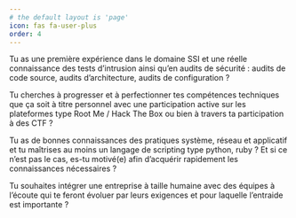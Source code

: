```yaml
---
# the default layout is 'page'
icon: fas fa-user-plus
order: 4
---
```



<p>Tu as une première expérience dans le domaine SSI et une réelle connaissance des tests d’intrusion ainsi qu’en audits de sécurité : audits de code source, audits d’architecture, audits de configuration ?</p>

<p>Tu cherches à progresser et à perfectionner tes compétences techniques que ça soit à titre personnel avec une participation active sur les plateformes type Root Me / Hack The Box ou bien à travers ta participation à des CTF ?</p>

<p>Tu as de bonnes connaissances des pratiques système, réseau et applicatif et tu maîtrises au moins un langage de scripting type python, ruby ? Et si ce n’est pas le cas, es-tu motivé(e) afin d’acquérir rapidement les connaissances nécessaires ?</p>

<p>Tu souhaites intégrer une entreprise à taille humaine avec des équipes à l’écoute qui te feront évoluer par leurs exigences et pour laquelle l’entraide est importante ?</p>
